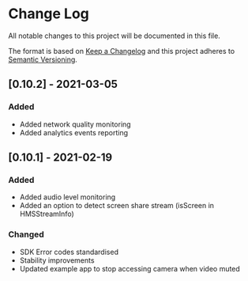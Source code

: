 # Change Log

All notable changes to this project will be documented in this file.
 
The format is based on [Keep a Changelog](http://keepachangelog.com/)
and this project adheres to [Semantic Versioning](http://semver.org/).

## [0.10.2] - 2021-03-05

### Added
- Added network quality monitoring
- Added analytics events reporting

## [0.10.1] - 2021-02-19

### Added
- Added audio level monitoring
- Added an option to detect screen share stream (isScreen in HMSStreamInfo)
### Changed
- SDK Error codes standardised
- Stability improvements
- Updated example app to stop accessing camera when video muted
